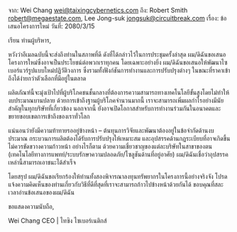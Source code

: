 จาก: Wei Chang <wei@taixingcybernetics.com>
ถึง: Robert Smith <robert@megaestate.com>, Lee Jong-suk <jongsuk@circuitbreak.com>
เรื่อง: ข้อเสนอโครงการใหม่
วันที่: 2080/3/15

เรียน ท่านผู้บริหาร,

หวังว่าอีเมลฉบับนี้จะส่งถึงท่านในสภาพที่ดี ดังที่ได้กล่าวไว้ในการประชุมครั้งล่าสุด ผม/ดิฉันขอเสนอโครงการใหม่ซึ่งอาจเป็นประโยชน์ต่อพวกเราทุกคน โดยเฉพาะอย่างยิ่ง ผม/ดิฉันขอเสนอให้พัฒนาไซเบอร์แวร์รูปแบบใหม่ปฏิวัติวงการ ซึ่งรวมทั้งฟังก์ชันการทำงานและการปรับปรุงต่างๆ ในขณะที่ราคาเข้าถึงได้ง่ายกว่าตัวเลือกที่มีอยู่ในตลาด

ผลิตภัณฑ์นี้จะมุ่งเป้าไปที่ผู้บริโภคชนชั้นกลางที่ต้องการความสามารถทางเทคโนโลยีขั้นสูงโดยไม่ทำให้งบประมาณบานปลาย ด้วยการเข้าถึงฐานผู้บริโภคจำนวนมากนี้ เราจะสามารถเพิ่มผลกำไรอย่างมีนัยสำคัญในทุกบริษัทที่เกี่ยวข้อง นอกจากนี้ ยังอาจเปิดโอกาสสำหรับการทำงานร่วมกันในอนาคตและขยายขอบเขตการเข้าถึงของเราทั่วโลก

แน่นอนว่ายังมีความท้าทายรออยู่ข้างหน้า – ต้นทุนการวิจัยและพัฒนาต้องอยู่ในข้อจำกัดด้านงบประมาณ กระบวนการผลิตต้องได้รับการปรับปรุงให้เหมาะสม และอุปสรรคด้านกฎระเบียบที่อาจเกิดขึ้นไม่ควรขัดขวางความก้าวหน้า อย่างไรก็ตาม ด้วยความเชี่ยวชาญของแต่ละบริษัทในสาขาของตน (เทคโนโลยีทางการแพทย์/ระบบรักษาความปลอดภัย/โซลูชันด้านที่อยู่อาศัย) ผม/ดิฉันเชื่อว่าอุปสรรคเหล่านี้สามารถเอาชนะได้สำเร็จ

โดยสรุป ผม/ดิฉันขอเรียกร้องให้ท่านทั้งสองพิจารณาลงทุนทรัพยากรในโครงการนี้อย่างจริงจัง โปรดแจ้งความคิดเห็นของท่านเกี่ยวกับวิธีที่ดีที่สุดที่เราจะสามารถก้าวไปข้างหน้าด้วยกันได้ ขอบคุณที่สละเวลาอ่านข้อเสนอของผม/ดิฉัน

ขอแสดงความนับถือ,

Wei Chang
CEO | ไทซิง ไซเบอร์เนติกส์
